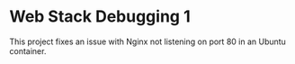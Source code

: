 # Web Stack Debugging 1
This project fixes an issue with Nginx not listening on port 80 in an Ubuntu container.

